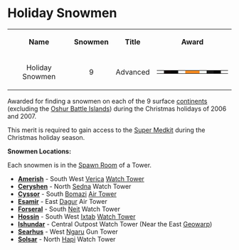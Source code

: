 # Holiday Snowmen

<table>
<tbody>
<tr class="odd">
<td style="text-align: center;"><p><b>Name</b></p></td>
<td style="text-align: center;"><p><b>Snowmen</b></p></td>
<td style="text-align: center;"><p><b>Title</b></p></td>
<td style="text-align: center;"><p><b>Award</b></p></td>
</tr>
<tr class="even">
<td style="text-align: center;"><p>Holiday Snowmen</p></td>
<td style="text-align: center;"><p>9</p></td>
<td style="text-align: center;"><p>Advanced</p></td>
<td style="text-align: center;"><table class="bigmerit">
<tr>
<td bgcolor="#f7f7f7">
</td>
<td bgcolor="#100808">
</td>
<td bgcolor="#000000">
</td>
<td bgcolor="#ffffff">
</td>
<td bgcolor="#f78a21">
</td>
<td bgcolor="#f78a21">
</td>
<td bgcolor="#f7fbf7">
</td>
<td bgcolor="#181818">
</td>
<td bgcolor="#000000">
</td>
<td bgcolor="#f7f7f7">
</td>
</tr>
</table></td>
</tr>
</tbody>
</table>

Awarded for finding a snowmen on each of the 9 surface
[continents](../locations/Continent.md) (excluding the
[Oshur Battle Islands](../locations/Battle_Islands.md)) during the Christmas
holidays of 2006 and 2007.

This merit is required to gain access to the
[Super Medkit](../items/Super_Medkit.md) during the Christmas holiday season.

**Snowmen Locations:**

Each snowmen is in the [Spawn Room](../locations/Spawn_Room.md) of a Tower.

- **[Amerish](../locations/Amerish.md)** - South West
  [Verica](../facilities/Verica.md) [Watch Tower](../locations/Watch_tower.md)
- **[Ceryshen](../locations/Ceryshen.md)** - North
  [Sedna](../facilities/Sedna.md) Watch Tower
- **[Cyssor](../locations/Cyssor.md)** - South [Bomazi](../facilities/Bomazi.md)
  [Air Tower](../locations/Air_tower.md)
- **[Esamir](../locations/Esamir.md)** - East [Dagur](../facilities/Dagur.md)
  Air Tower
- **[Forseral](../locations/Forseral.md)** - South [Neit](../facilities/Neit.md)
  Watch Tower
- **[Hossin](../locations/Hossin.md)** - South West
  [Ixtab](../facilities/Ixtab.md) [Watch Tower](../locations/Watch_tower.md)
- **[Ishundar](../locations/Ishundar.md)** - Central Outpost Watch Tower (Near
  the East [Geowarp](../locations/Geowarp.md))
- **[Searhus](../locations/Searhus.md)** - West [Ngaru](../facilities/Ngaru.md)
  Gun Tower
- **[Solsar](../locations/Solsar.md)** - North [Hapi](../facilities/Hapi.md)
  Watch Tower
